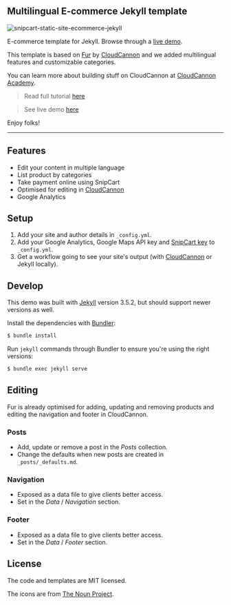 ## Multilingual E-commerce Jekyll template

![snipcart-static-site-ecommerce-jekyll](https://snipcart.com/media/204103/cloudcannon.png)

E-commerce template for Jekyll. Browse through a [live demo](https://turquoise-rook.cloudvent.net).

This template is based on [Fur](https://github.com/CloudCannon/fur-jekyll-template) by [CloudCannon](http://cloudcannon.com/) and we added multilingual features and customizable categories.

You can learn more about building stuff on CloudCannon at [CloudCannon Academy](https://learn.cloudcannon.com/).

> Read full tutorial [here](https://snipcart.com/blog/cms-jekyll-cloud-cannon-multilingual)

> See live demo [here](https://turquoise-rook.cloudvent.net/)

Enjoy folks!

***

## Features

* Edit your content in multiple language
* List product by categories
* Take payment online using SnipCart
* Optimised for editing in [CloudCannon](http://cloudcannon.com/)
* Google Analytics

## Setup

1. Add your site and author details in `_config.yml`.
2. Add your Google Analytics, Google Maps API key and [SnipCart key](https://snipcart.com/) to `_config.yml`.
3. Get a workflow going to see your site's output (with [CloudCannon](https://app.cloudcannon.com/) or Jekyll locally).

## Develop

This demo was built with [Jekyll](http://jekyllrb.com/) version 3.5.2, but should support newer versions as well.

Install the dependencies with [Bundler](http://bundler.io/):

~~~bash
$ bundle install
~~~

Run `jekyll` commands through Bundler to ensure you're using the right versions:

~~~bash
$ bundle exec jekyll serve
~~~

## Editing

Fur is already optimised for adding, updating and removing products and editing the navigation and footer in CloudCannon.

### Posts

* Add, update or remove a post in the *Posts* collection.
* Change the defaults when new posts are created in `_posts/_defaults.md`.

### Navigation

* Exposed as a data file to give clients better access.
* Set in the *Data* / *Navigation* section.

### Footer

* Exposed as a data file to give clients better access.
* Set in the *Data* / *Footer* section.

## License

The code and templates are MIT licensed.

The icons are from [The Noun Project](https://thenounproject.com/).
